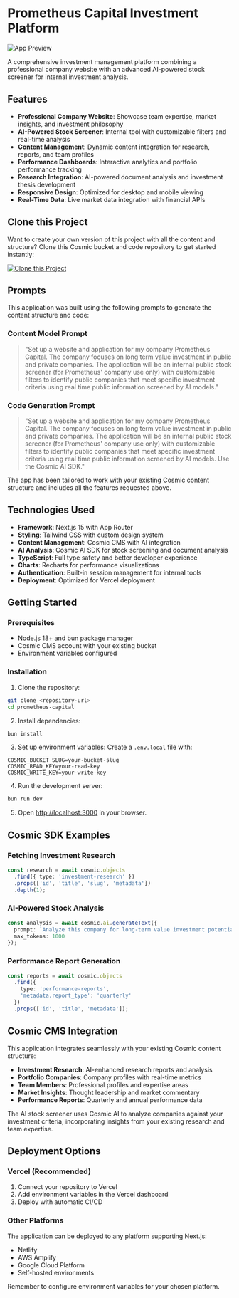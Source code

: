 # Prometheus Capital Investment Platform

![App Preview](https://images.unsplash.com/photo-1611974789855-9c2a0a7236a3?w=1200&h=300&fit=crop&auto=format)

A comprehensive investment management platform combining a professional company website with an advanced AI-powered stock screener for internal investment analysis.

## Features

- **Professional Company Website**: Showcase team expertise, market insights, and investment philosophy
- **AI-Powered Stock Screener**: Internal tool with customizable filters and real-time analysis
- **Content Management**: Dynamic content integration for research, reports, and team profiles  
- **Performance Dashboards**: Interactive analytics and portfolio performance tracking
- **Research Integration**: AI-powered document analysis and investment thesis development
- **Responsive Design**: Optimized for desktop and mobile viewing
- **Real-Time Data**: Live market data integration with financial APIs

## Clone this Project

Want to create your own version of this project with all the content and structure? Clone this Cosmic bucket and code repository to get started instantly:

[![Clone this Project](https://img.shields.io/badge/Clone%20this%20Project-29abe2?style=for-the-badge&logo=cosmic&logoColor=white)](https://app.cosmicjs.com/projects/new?clone_bucket=68bb59d7285c02bfe718dcf4&clone_repository=68bb5da0285c02bfe718dd11)

## Prompts

This application was built using the following prompts to generate the content structure and code:

### Content Model Prompt

> "Set up a website and application for my company Prometheus Capital. The company focuses on long term value investment in public and private companies. The application will be an internal public stock screener (for Prometheus' company use only) with customizable filters to identify public companies that meet specific investment criteria using real time public information screened by AI models."

### Code Generation Prompt

> "Set up a website and application for my company Prometheus Capital. The company focuses on long term value investment in public and private companies. The application will be an internal public stock screener (for Prometheus' company use only) with customizable filters to identify public companies that meet specific investment criteria using real time public information screened by AI models. Use the Cosmic AI SDK."

The app has been tailored to work with your existing Cosmic content structure and includes all the features requested above.

## Technologies Used

- **Framework**: Next.js 15 with App Router
- **Styling**: Tailwind CSS with custom design system
- **Content Management**: Cosmic CMS with AI integration
- **AI Analysis**: Cosmic AI SDK for stock screening and document analysis
- **TypeScript**: Full type safety and better developer experience
- **Charts**: Recharts for performance visualizations
- **Authentication**: Built-in session management for internal tools
- **Deployment**: Optimized for Vercel deployment

## Getting Started

### Prerequisites

- Node.js 18+ and bun package manager
- Cosmic CMS account with your existing bucket
- Environment variables configured

### Installation

1. Clone the repository:
```bash
git clone <repository-url>
cd prometheus-capital
```

2. Install dependencies:
```bash
bun install
```

3. Set up environment variables:
Create a `.env.local` file with:
```env
COSMIC_BUCKET_SLUG=your-bucket-slug
COSMIC_READ_KEY=your-read-key
COSMIC_WRITE_KEY=your-write-key
```

4. Run the development server:
```bash
bun run dev
```

5. Open [http://localhost:3000](http://localhost:3000) in your browser.

## Cosmic SDK Examples

### Fetching Investment Research
```typescript
const research = await cosmic.objects
  .find({ type: 'investment-research' })
  .props(['id', 'title', 'slug', 'metadata'])
  .depth(1);
```

### AI-Powered Stock Analysis
```typescript
const analysis = await cosmic.ai.generateText({
  prompt: `Analyze this company for long-term value investment potential: ${companyData}`,
  max_tokens: 1000
});
```

### Performance Report Generation
```typescript
const reports = await cosmic.objects
  .find({ 
    type: 'performance-reports',
    'metadata.report_type': 'quarterly' 
  })
  .props(['id', 'title', 'metadata']);
```

## Cosmic CMS Integration

This application integrates seamlessly with your existing Cosmic content structure:

- **Investment Research**: AI-enhanced research reports and analysis
- **Portfolio Companies**: Company profiles with real-time metrics
- **Team Members**: Professional profiles and expertise areas
- **Market Insights**: Thought leadership and market commentary
- **Performance Reports**: Quarterly and annual performance data

The AI stock screener uses Cosmic AI to analyze companies against your investment criteria, incorporating insights from your existing research and team expertise.

## Deployment Options

### Vercel (Recommended)
1. Connect your repository to Vercel
2. Add environment variables in the Vercel dashboard
3. Deploy with automatic CI/CD

### Other Platforms
The application can be deployed to any platform supporting Next.js:
- Netlify
- AWS Amplify  
- Google Cloud Platform
- Self-hosted environments

Remember to configure environment variables for your chosen platform.
<!-- README_END -->